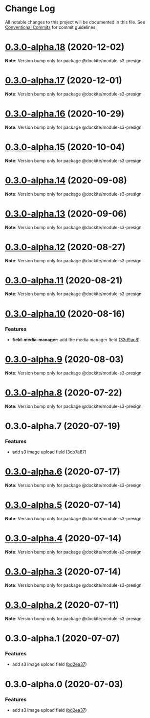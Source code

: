 # Change Log

All notable changes to this project will be documented in this file.
See [Conventional Commits](https://conventionalcommits.org) for commit guidelines.

# [0.3.0-alpha.18](https://github.com/dockite/dockite/compare/@dockite/module-s3-presign@0.3.0-alpha.17...@dockite/module-s3-presign@0.3.0-alpha.18) (2020-12-02)

**Note:** Version bump only for package @dockite/module-s3-presign





# [0.3.0-alpha.17](https://github.com/dockite/dockite/compare/@dockite/module-s3-presign@0.3.0-alpha.16...@dockite/module-s3-presign@0.3.0-alpha.17) (2020-12-01)

**Note:** Version bump only for package @dockite/module-s3-presign





# [0.3.0-alpha.16](https://github.com/dockite/dockite/compare/@dockite/module-s3-presign@0.3.0-alpha.15...@dockite/module-s3-presign@0.3.0-alpha.16) (2020-10-29)

**Note:** Version bump only for package @dockite/module-s3-presign





# [0.3.0-alpha.15](https://github.com/dockite/dockite/compare/@dockite/module-s3-presign@0.3.0-alpha.14...@dockite/module-s3-presign@0.3.0-alpha.15) (2020-10-04)

**Note:** Version bump only for package @dockite/module-s3-presign





# [0.3.0-alpha.14](https://github.com/dockite/dockite/compare/@dockite/module-s3-presign@0.3.0-alpha.13...@dockite/module-s3-presign@0.3.0-alpha.14) (2020-09-08)

**Note:** Version bump only for package @dockite/module-s3-presign





# [0.3.0-alpha.13](https://github.com/dockite/dockite/compare/@dockite/module-s3-presign@0.3.0-alpha.12...@dockite/module-s3-presign@0.3.0-alpha.13) (2020-09-06)

**Note:** Version bump only for package @dockite/module-s3-presign





# [0.3.0-alpha.12](https://github.com/dockite/dockite/compare/@dockite/module-s3-presign@0.3.0-alpha.11...@dockite/module-s3-presign@0.3.0-alpha.12) (2020-08-27)

**Note:** Version bump only for package @dockite/module-s3-presign





# [0.3.0-alpha.11](https://github.com/dockite/dockite/compare/@dockite/module-s3-presign@0.3.0-alpha.10...@dockite/module-s3-presign@0.3.0-alpha.11) (2020-08-21)

**Note:** Version bump only for package @dockite/module-s3-presign





# [0.3.0-alpha.10](https://github.com/dockite/dockite/compare/@dockite/module-s3-presign@0.3.0-alpha.9...@dockite/module-s3-presign@0.3.0-alpha.10) (2020-08-16)


### Features

* **field-media-manager:** add the media manager field ([33d9ac8](https://github.com/dockite/dockite/commit/33d9ac8c0e9d6a07ad9a8a240dd4b963549a0e90))





# [0.3.0-alpha.9](https://github.com/dockite/dockite/compare/@dockite/module-s3-presign@0.3.0-alpha.8...@dockite/module-s3-presign@0.3.0-alpha.9) (2020-08-03)

**Note:** Version bump only for package @dockite/module-s3-presign





# [0.3.0-alpha.8](https://github.com/dockite/dockite/compare/@dockite/module-s3-presign@0.3.0-alpha.7...@dockite/module-s3-presign@0.3.0-alpha.8) (2020-07-22)

**Note:** Version bump only for package @dockite/module-s3-presign





# 0.3.0-alpha.7 (2020-07-19)


### Features

* add s3 image upload field ([3cb7a87](https://github.com/dockite/dockite/commit/3cb7a877de72da2398c9d9d5ac8ad9fa44fe7ca2))





# [0.3.0-alpha.6](https://github.com/dockite/dockite/compare/@dockite/module-s3-presign@0.3.0-alpha.5...@dockite/module-s3-presign@0.3.0-alpha.6) (2020-07-17)

**Note:** Version bump only for package @dockite/module-s3-presign





# [0.3.0-alpha.5](https://github.com/dockite/dockite/compare/@dockite/module-s3-presign@0.3.0-alpha.4...@dockite/module-s3-presign@0.3.0-alpha.5) (2020-07-14)

**Note:** Version bump only for package @dockite/module-s3-presign





# [0.3.0-alpha.4](https://github.com/dockite/dockite/compare/@dockite/module-s3-presign@0.3.0-alpha.3...@dockite/module-s3-presign@0.3.0-alpha.4) (2020-07-14)

**Note:** Version bump only for package @dockite/module-s3-presign





# [0.3.0-alpha.3](https://github.com/dockite/dockite/compare/@dockite/module-s3-presign@0.3.0-alpha.2...@dockite/module-s3-presign@0.3.0-alpha.3) (2020-07-14)

**Note:** Version bump only for package @dockite/module-s3-presign





# [0.3.0-alpha.2](https://github.com/dockite/dockite/compare/@dockite/module-s3-presign@0.3.0-alpha.1...@dockite/module-s3-presign@0.3.0-alpha.2) (2020-07-11)

**Note:** Version bump only for package @dockite/module-s3-presign





# 0.3.0-alpha.1 (2020-07-07)


### Features

* add s3 image upload field ([bd2ea37](https://github.com/dockite/dockite/commit/bd2ea37016f996795b742748e1ada80667127c94))





# 0.3.0-alpha.0 (2020-07-03)


### Features

* add s3 image upload field ([bd2ea37](https://github.com/dockite/dockite/commit/bd2ea37016f996795b742748e1ada80667127c94))
